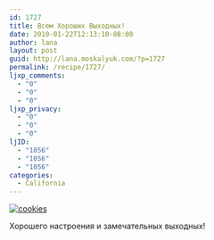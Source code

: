 ```yaml
---
id: 1727
title: Всем Хороших Выходных!
date: 2010-01-22T12:13:10-08:00
author: lana
layout: post
guid: http://lana.moskalyuk.com/?p=1727
permalink: /recipe/1727/
ljxp_comments:
  - "0"
  - "0"
  - "0"
ljxp_privacy:
  - "0"
  - "0"
  - "0"
ljID:
  - "1056"
  - "1056"
  - "1056"
categories:
  - California
---
```

<a class="flickr-image alignnone" title="cookies" href="http://www.flickr.com/photos/67405678@N00/4294239497/" target="_blank"><img src="http://farm5.static.flickr.com/4024/4294239497_7331dd25be.jpg" alt="cookies" /></a>

Хорошего настроения и замечательных выходных!